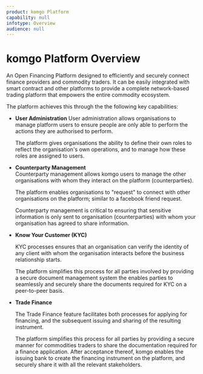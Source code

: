 ```yaml
---
product: komgo Platform
capability: null
infotype: Overview
audience: null
---
```



# komgo Platform Overview


An Open Financing Platform designed to efficiently and securely connect finance providers and commodity traders. It can be easily integrated with smart contract and other platforms to provide a complete network-based trading platform that empowers the entire commodity ecosystem.


The platform achieves this through the the following key capabilities:


* **User Administration**
  User administration allows organisations to manage platform users to ensure people are only able to perform the actions they are authorised to perform.  


  The platform gives organisations the ability to define their own roles to reflect the organisation's own operations, and to manage how these roles are assigned to users.


* **Counterparty Management**  
  Counterparty management allows komgo users to manage the other organisations with whom they interact on the platform \(counterparties\).

    
  The platform enables organisations to "request" to connect with other organisations on the platform; similar to a facebook friend request.
  
  
  Counterparty management is critical to ensuring that sensitive information is only sent to organisation \(counterparties\) with whom your organisation has agreed to share information.


* **Know Your Customer \(KYC\)**  

  KYC processes ensures that an organisation can verify the identity of any client with whom the organisation interacts before the business relationship starts.




  The platform simplifies this process for all parties involved by providing a secure document management system the enables parties to seamlessly and securely share the documents required for KYC on a peer-to-peer basis.


* **Trade Finance**  

  The Trade Finance feature facilitates both processes for applying for financing, and the subsequent issuing and sharing of the resulting instrument.  




  The platform simplifies this process for all parties by providing a secure manner for commodities traders to share the documentation required for a finance application. After acceptance thereof, komgo enables the issuing bank to create the financing instrument on the platform, and securely share it with all the relevant stakeholders.

<!--stackedit_data:
eyJoaXN0b3J5IjpbNjUzNDUwOTgxXX0=
-->